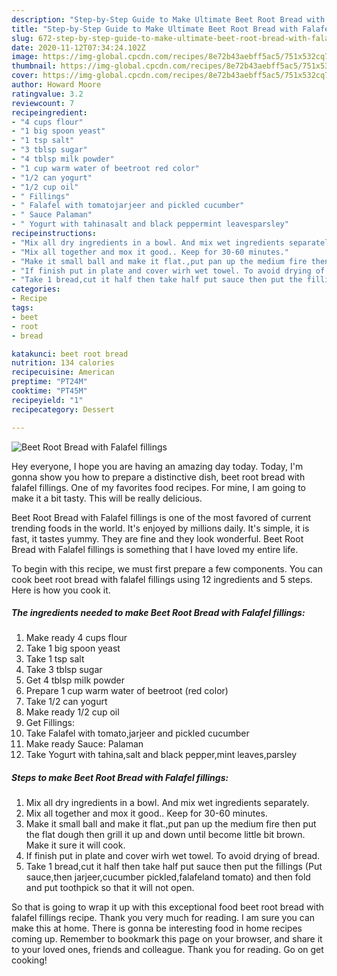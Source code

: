 ```yaml
---
description: "Step-by-Step Guide to Make Ultimate Beet Root Bread with Falafel fillings"
title: "Step-by-Step Guide to Make Ultimate Beet Root Bread with Falafel fillings"
slug: 672-step-by-step-guide-to-make-ultimate-beet-root-bread-with-falafel-fillings
date: 2020-11-12T07:34:24.102Z
image: https://img-global.cpcdn.com/recipes/8e72b43aebff5ac5/751x532cq70/beet-root-bread-with-falafel-fillings-recipe-main-photo.jpg
thumbnail: https://img-global.cpcdn.com/recipes/8e72b43aebff5ac5/751x532cq70/beet-root-bread-with-falafel-fillings-recipe-main-photo.jpg
cover: https://img-global.cpcdn.com/recipes/8e72b43aebff5ac5/751x532cq70/beet-root-bread-with-falafel-fillings-recipe-main-photo.jpg
author: Howard Moore
ratingvalue: 3.2
reviewcount: 7
recipeingredient:
- "4 cups flour"
- "1 big spoon yeast"
- "1 tsp salt"
- "3 tblsp sugar"
- "4 tblsp milk powder"
- "1 cup warm water of beetroot red color"
- "1/2 can yogurt"
- "1/2 cup oil"
- " Fillings"
- " Falafel with tomatojarjeer and pickled cucumber"
- " Sauce Palaman"
- " Yogurt with tahinasalt and black peppermint leavesparsley"
recipeinstructions:
- "Mix all dry ingredients in a bowl. And mix wet ingredients separately."
- "Mix all together and mox it good.. Keep for 30-60 minutes."
- "Make it small ball and make it flat.,put pan up the medium fire then put the flat dough then grill it up and down until become little bit brown. Make it sure it will cook."
- "If finish put in plate and cover wirh wet towel. To avoid drying of bread."
- "Take 1 bread,cut it half then take half put sauce then put the fillings (Put sauce,then jarjeer,cucumber pickled,falafeland tomato) and then fold and put toothpick so that it will not open."
categories:
- Recipe
tags:
- beet
- root
- bread

katakunci: beet root bread 
nutrition: 134 calories
recipecuisine: American
preptime: "PT24M"
cooktime: "PT45M"
recipeyield: "1"
recipecategory: Dessert

---
```



![Beet Root Bread with Falafel fillings](https://img-global.cpcdn.com/recipes/8e72b43aebff5ac5/751x532cq70/beet-root-bread-with-falafel-fillings-recipe-main-photo.jpg)

Hey everyone, I hope you are having an amazing day today. Today, I'm gonna show you how to prepare a distinctive dish, beet root bread with falafel fillings. One of my favorites food recipes. For mine, I am going to make it a bit tasty. This will be really delicious.



Beet Root Bread with Falafel fillings is one of the most favored of current trending foods in the world. It's enjoyed by millions daily. It's simple, it is fast, it tastes yummy. They are fine and they look wonderful. Beet Root Bread with Falafel fillings is something that I have loved my entire life.


To begin with this recipe, we must first prepare a few components. You can cook beet root bread with falafel fillings using 12 ingredients and 5 steps. Here is how you cook it.

<!--inarticleads1-->

##### The ingredients needed to make Beet Root Bread with Falafel fillings:

1. Make ready 4 cups flour
1. Take 1 big spoon yeast
1. Take 1 tsp salt
1. Take 3 tblsp sugar
1. Get 4 tblsp milk powder
1. Prepare 1 cup warm water of beetroot (red color)
1. Take 1/2 can yogurt
1. Make ready 1/2 cup oil
1. Get  Fillings:
1. Take  Falafel with tomato,jarjeer and pickled cucumber
1. Make ready  Sauce: Palaman
1. Take  Yogurt with tahina,salt and black pepper,mint leaves,parsley




<!--inarticleads2-->

##### Steps to make Beet Root Bread with Falafel fillings:

1. Mix all dry ingredients in a bowl. And mix wet ingredients separately.
1. Mix all together and mox it good.. Keep for 30-60 minutes.
1. Make it small ball and make it flat.,put pan up the medium fire then put the flat dough then grill it up and down until become little bit brown. Make it sure it will cook.
1. If finish put in plate and cover wirh wet towel. To avoid drying of bread.
1. Take 1 bread,cut it half then take half put sauce then put the fillings (Put sauce,then jarjeer,cucumber pickled,falafeland tomato) and then fold and put toothpick so that it will not open.




So that is going to wrap it up with this exceptional food beet root bread with falafel fillings recipe. Thank you very much for reading. I am sure you can make this at home. There is gonna be interesting food in home recipes coming up. Remember to bookmark this page on your browser, and share it to your loved ones, friends and colleague. Thank you for reading. Go on get cooking!
